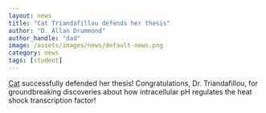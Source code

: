 ```yaml
---
layout: news
title: "Cat Triandafillou defends her thesis"
author: "D. Allan Drummond"
author_handle: "dad"
image: /assets/images/news/default-news.png
category: news
tags: [student]
---
```

[Cat] successfully defended her thesis! Congratulations, Dr. Triandafillou, for groundbreaking discoveries about how intracellular pH regulates the heat shock transcription factor!

[Cat]: /team/cat-triandafillou